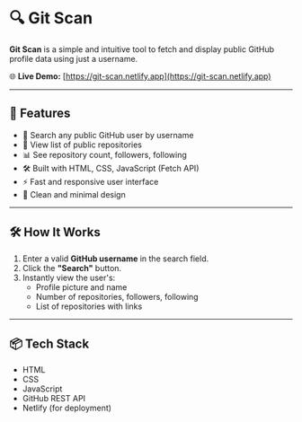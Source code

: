 # 🔍 Git Scan

**Git Scan** is a simple and intuitive tool to fetch and display public GitHub profile data using just a username.

🌐 **Live Demo:** [https://git-scan.netlify.app](https://git-scan.netlify.app)

---

## 🚀 Features

- 🔎 Search any public GitHub user by username  
- 📂 View list of public repositories  
- 📊 See repository count, followers, following  
- 🛠️ Built with HTML, CSS, JavaScript (Fetch API)  
- ⚡ Fast and responsive user interface  
- 🌈 Clean and minimal design  

---

## 🛠️ How It Works

1. Enter a valid **GitHub username** in the search field.
2. Click the **"Search"** button.
3. Instantly view the user's:
   - Profile picture and name  
   - Number of repositories, followers, following  
   - List of repositories with links  

---

## 📦 Tech Stack

- HTML  
- CSS  
- JavaScript  
- GitHub REST API  
- Netlify (for deployment)

